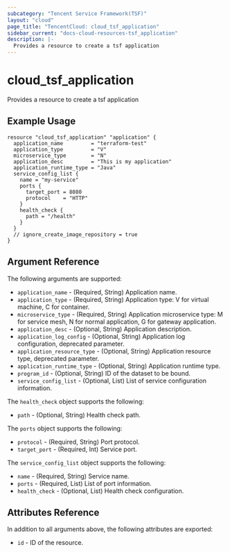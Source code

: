 ```yaml
---
subcategory: "Tencent Service Framework(TSF)"
layout: "cloud"
page_title: "TencentCloud: cloud_tsf_application"
sidebar_current: "docs-cloud-resources-tsf_application"
description: |-
  Provides a resource to create a tsf application
---
```


# cloud_tsf_application

Provides a resource to create a tsf application

## Example Usage

```hcl
resource "cloud_tsf_application" "application" {
  application_name         = "terraform-test"
  application_type         = "V"
  microservice_type        = "N"
  application_desc         = "This is my application"
  application_runtime_type = "Java"
  service_config_list {
    name = "my-service"
    ports {
      target_port = 8080
      protocol    = "HTTP"
    }
    health_check {
      path = "/health"
    }
  }
  // ignore_create_image_repository = true
}
```

## Argument Reference

The following arguments are supported:

* `application_name` - (Required, String) Application name.
* `application_type` - (Required, String) Application type: V for virtual machine, C for container.
* `microservice_type` - (Required, String) Application microservice type: M for service mesh, N for normal application, G for gateway application.
* `application_desc` - (Optional, String) Application description.
* `application_log_config` - (Optional, String) Application log configuration, deprecated parameter.
* `application_resource_type` - (Optional, String) Application resource type, deprecated parameter.
* `application_runtime_type` - (Optional, String) Application runtime type.
* `program_id` - (Optional, String) ID of the dataset to be bound.
* `service_config_list` - (Optional, List) List of service configuration information.

The `health_check` object supports the following:

* `path` - (Optional, String) Health check path.

The `ports` object supports the following:

* `protocol` - (Required, String) Port protocol.
* `target_port` - (Required, Int) Service port.

The `service_config_list` object supports the following:

* `name` - (Required, String) Service name.
* `ports` - (Required, List) List of port information.
* `health_check` - (Optional, List) Health check configuration.

## Attributes Reference

In addition to all arguments above, the following attributes are exported:

* `id` - ID of the resource.



